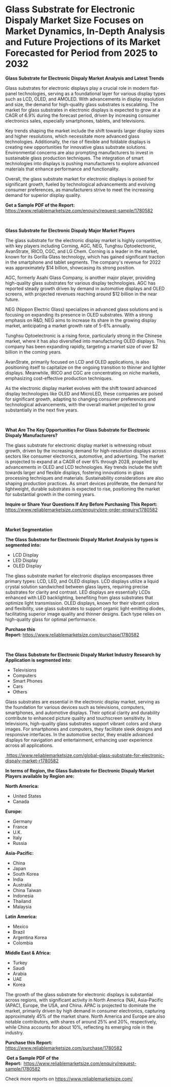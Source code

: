 <p><h1>Glass Substrate for Electronic Dispaly Market Size Focuses on Market Dynamics, In-Depth Analysis and Future Projections of its Market Forecasted for Period from 2025 to 2032</h1></p><p><strong>Glass Substrate for Electronic Dispaly Market Analysis and Latest Trends</strong></p>
<p><p>Glass substrates for electronic displays play a crucial role in modern flat-panel technologies, serving as a foundational layer for various display types such as LCD, OLED, and AMOLED. With advancements in display resolution and size, the demand for high-quality glass substrates is escalating. The market for glass substrates in electronic displays is expected to grow at a CAGR of 6.9% during the forecast period, driven by increasing consumer electronics sales, especially smartphones, tablets, and televisions.</p><p>Key trends shaping the market include the shift towards larger display sizes and higher resolutions, which necessitate more advanced glass technologies. Additionally, the rise of flexible and foldable displays is creating new opportunities for innovative glass substrate solutions. Environmental concerns are also prompting manufacturers to invest in sustainable glass production techniques. The integration of smart technologies into displays is pushing manufacturers to explore advanced materials that enhance performance and functionality.</p><p>Overall, the glass substrate market for electronic displays is poised for significant growth, fueled by technological advancements and evolving consumer preferences, as manufacturers strive to meet the increasing demand for superior display quality.</p></p>
<p><strong>Get a Sample PDF of the Report:&nbsp;</strong> <a href="https://www.reliablemarketsize.com/enquiry/request-sample/1780582?utm_campaign=3345&utm_medium=2&utm_source=Github&utm_content=ia&utm_term=25032025&utm_id=glass-substrate-for-electronic-dispaly">https://www.reliablemarketsize.com/enquiry/request-sample/1780582</a></p>
<p>&nbsp;</p>
<p><strong>Glass Substrate for Electronic Dispaly Major Market Players</strong></p>
<p><p>The glass substrate for the electronic display market is highly competitive, with key players including Corning, AGC, NEG, Tunghsu Optoelectronic, AvanStrate, IRICO, CGC, and LG Chem. Corning is a leader in the market, known for its Gorilla Glass technology, which has gained significant traction in the smartphone and tablet segments. The company's revenue for 2022 was approximately $14 billion, showcasing its strong position.</p><p>AGC, formerly Asahi Glass Company, is another major player, providing high-quality glass substrates for various display technologies. AGC has reported steady growth driven by demand in automotive displays and OLED screens, with projected revenues reaching around $12 billion in the near future. </p><p>NEG (Nippon Electric Glass) specializes in advanced glass solutions and is focusing on expanding its presence in OLED substrates. With a strong emphasis on R&D, NEG aims to increase its share in the growing display market, anticipating a market growth rate of 5-6% annually.</p><p>Tunghsu Optoelectronic is a rising force, particularly strong in the Chinese market, where it has also diversified into manufacturing OLED displays. This company has been expanding rapidly, targeting a market size of over $2 billion in the coming years.</p><p>AvanStrate, primarily focused on LCD and OLED applications, is also positioning itself to capitalize on the ongoing transition to thinner and lighter displays. Meanwhile, IRICO and CGC are concentrating on niche markets, emphasizing cost-effective production techniques.</p><p>As the electronic display market evolves with the shift toward advanced display technologies like OLED and MicroLED, these companies are poised for significant growth, adapting to changing consumer preferences and technological advancements, with the overall market projected to grow substantially in the next five years.</p></p>
<p>&nbsp;</p>
<p><strong>What Are The Key Opportunities For Glass Substrate for Electronic Dispaly Manufacturers?</strong></p>
<p><p>The glass substrate for electronic display market is witnessing robust growth, driven by the increasing demand for high-resolution displays across sectors like consumer electronics, automotive, and advertising. The market is projected to expand at a CAGR of over 6% through 2028, propelled by advancements in OLED and LCD technologies. Key trends include the shift towards larger and flexible displays, fostering innovations in glass processing techniques and materials. Sustainability considerations are also shaping production practices. As smart devices proliferate, the demand for lightweight, durable substrates is expected to rise, positioning the market for substantial growth in the coming years.</p></p>
<p><strong>Inquire or Share Your Questions If Any Before Purchasing This Report:</strong> <a href="https://www.reliablemarketsize.com/enquiry/pre-order-enquiry/1780582?utm_campaign=3345&utm_medium=2&utm_source=Github&utm_content=ia&utm_term=25032025&utm_id=glass-substrate-for-electronic-dispaly">https://www.reliablemarketsize.com/enquiry/pre-order-enquiry/1780582</a></p>
<p>&nbsp;</p>
<p><strong>Market Segmentation</strong></p>
<p><strong>The Glass Substrate for Electronic Dispaly Market Analysis by types is segmented into:</strong></p>
<p><ul><li>LCD Display</li><li>LED Display</li><li>OLED Display</li></ul></p>
<p><p>The glass substrate market for electronic displays encompasses three primary types: LCD, LED, and OLED displays. LCD displays utilize a liquid crystal solution sandwiched between glass layers, requiring precise substrates for clarity and contrast. LED displays are essentially LCDs enhanced with LED backlighting, benefiting from glass substrates that optimize light transmission. OLED displays, known for their vibrant colors and flexibility, use glass substrates to support organic light-emitting diodes, facilitating superior image quality and thinner designs. Each type relies on high-quality glass for optimal performance.</p></p>
<p><strong>Purchase this Report:&nbsp;</strong><a href="https://www.reliablemarketsize.com/purchase/1780582?utm_campaign=3345&utm_medium=2&utm_source=Github&utm_content=ia&utm_term=25032025&utm_id=glass-substrate-for-electronic-dispaly">https://www.reliablemarketsize.com/purchase/1780582</a></p>
<p>&nbsp;</p>
<p><strong>The Glass Substrate for Electronic Dispaly Market Industry Research by Application is segmented into:</strong></p>
<p><ul><li>Televisions</li><li>Computers</li><li>Smart Phones</li><li>Cars</li><li>Others</li></ul></p>
<p><p>Glass substrates are essential in the electronic display market, serving as the foundation for various devices such as televisions, computers, smartphones, and automotive displays. Their optical clarity and durability contribute to enhanced picture quality and touchscreen sensitivity. In televisions, high-quality glass substrates support vibrant colors and sharp images. For smartphones and computers, they facilitate sleek designs and responsive interfaces. In the automotive sector, they enable advanced displays for navigation and entertainment, enhancing user experience across all applications.</p></p>
<p><a href="https://www.reliablemarketsize.com/global-glass-substrate-for-electronic-dispaly-market-r1780582?utm_campaign=3345&utm_medium=2&utm_source=Github&utm_content=ia&utm_term=25032025&utm_id=glass-substrate-for-electronic-dispaly">&nbsp;https://www.reliablemarketsize.com/global-glass-substrate-for-electronic-dispaly-market-r1780582</a></p>
<p><strong>In terms of Region, the Glass Substrate for Electronic Dispaly Market Players available by Region are:</strong></p>
<p>
    <p> <strong> North America: </strong>
        <ul>
            <li>United States</li>
            <li>Canada</li>
        </ul>
        </p> 
    <p> <strong> Europe: </strong>
        <ul>
            <li>Germany</li>
            <li>France</li>
            <li>U.K.</li>
            <li>Italy</li>
            <li>Russia</li>
        </ul>
        </p> 
    <p> <strong> Asia-Pacific: </strong>
        <ul>
            <li>China</li>
            <li>Japan</li>
            <li>South Korea</li>
            <li>India</li>
            <li>Australia</li>
            <li>China Taiwan</li>
            <li>Indonesia</li>
            <li>Thailand</li>
            <li>Malaysia</li>
        </ul>
        </p> 
    <p> <strong> Latin America: </strong>
        <ul>
            <li>Mexico</li>
            <li>Brazil</li>
            <li>Argentina Korea</li>
            <li>Colombia</li>
        </ul>
        </p> 
    <p> <strong> Middle East & Africa: </strong>
        <ul>
            <li>Turkey</li>
            <li>Saudi</li>
            <li>Arabia</li>
            <li>UAE</li>
            <li>Korea</li>
        </ul>
    </p>
    </p>
<p><p>The growth of the glass substrate for electronic displays is substantial across regions, with significant activity in North America (NA), Asia-Pacific (APAC), Europe, the USA, and China. APAC is projected to dominate the market, primarily driven by high demand in consumer electronics, capturing approximately 45% of the market share. North America and Europe are also notable contributors, with shares of around 25% and 20%, respectively, while China accounts for about 10%, reflecting its emerging role in the industry.</p></p>
<p><strong>Purchase this Report: </strong><a href="https://www.reliablemarketsize.com/purchase/1780582?utm_campaign=3345&utm_medium=2&utm_source=Github&utm_content=ia&utm_term=25032025&utm_id=glass-substrate-for-electronic-dispaly">https://www.reliablemarketsize.com/purchase/1780582</a></p>
<p>&nbsp;<strong>Get a Sample PDF of the Report:&nbsp;&nbsp;</strong><a href="https://www.reliablemarketsize.com/enquiry/request-sample/1780582?utm_campaign=3345&utm_medium=2&utm_source=Github&utm_content=ia&utm_term=25032025&utm_id=glass-substrate-for-electronic-dispaly">https://www.reliablemarketsize.com/enquiry/request-sample/1780582</a></p>
<p><strong></strong></p>
<p>Check more reports on <a href="https://www.reliablemarketsize.com/?utm_campaign=3345&utm_medium=2&utm_source=Github&utm_content=ia&utm_term=25032025&utm_id=glass-substrate-for-electronic-dispaly">https://www.reliablemarketsize.com/</a></p>